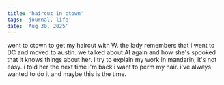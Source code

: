 ```yaml
---
title: 'haircut in ctown'
tags: 'journal, life'
date: 'Aug 30, 2025'
---
```


went to ctown to get my haircut with W. the lady remembers that i went to DC and moved to austin. we talked about AI again and how she's spooked that it knows things about her. i try to explain my work in mandarin, it's not easy. i told her the next time i'm back i want to perm my hair. i've always wanted to do it and maybe this is the time.